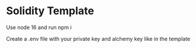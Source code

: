 # Solidity Template

Use node 16 and run npm i

Create a .env file with your private key and alchemy key like in the template
